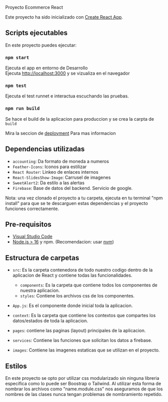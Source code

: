 Proyecto Ecommerce React

Este proyecto ha sido inicializado con [Create React App](https://github.com/facebook/create-react-app).

## Scripts ejecutables

En este proyecto puedes ejecutar:

### `npm start`

Ejecuta el app en entorno de Desarrollo\
Ejecuta [http://localhost:3000](http://localhost:3000) y se vizualiza en el navegador


### `npm test`

Ejecuta el test runnet e interactua escuchando las pruebas.

### `npm run build`

Se hace el build de la aplicacion para produccion y se crea la carpta de `build`

Mira la seccion de [deployment](https://facebook.github.io/create-react-app/docs/deployment) Para mas informacion

## Dependencias utilizadas
- `accounting`: Da formato de moneda a numeros
- `Feather-Icons`: Iconos para estilizar
- `React Router`: Linkeo de enlaces internos
- `React-SlidesShow-Image`: Carrusel de imagenes
- `SweetAlert2`: Da estilo a las alertas
- `Firebase`: Base de datos del backend. Servicio de google.

Nota: una vez clonado el proyecto a tu carpeta, ejecuta en tu terminal "npm install" para que se te descarguen estas dependencias y el proyecto funciones correctamente.

## Pre-requisitos
- [Visual Studio Code](https://code.visualstudio.com/)
- [Node.js > 16](https://nodejs.org) y npm. (Recomendacion: usar [nvm](https://github.com/nvm-sh/nvm))


## Estructura de carpetas
- `src`: Es la carpeta contenedora de todo nuestro codigo dentro de la aplicacion de React y contiene todas las funcionalidades.
    - `components`: Es la carpeta que contiene todos los componentes de nuestra aplicacion.
    - `styles`: Contiene los archivos css de los componentes.

- `App.js`: Es el componente donde inicial toda la aplicacion.
- `context`: Es la carpeta que contiene los contextos que compartes los datos/estados de toda la aplicacion.
- `pages`: contiene las paginas (layout) principales de la aplicacion.
- `services`: Contiene las funciones que solicitan los datos a firebase.
- `images`: Contiene las imagenes estaticas que se utilizan en el proyecto.

## Estilos
En este proyecto se opto por utilizar css modularizado sin ninguna libreria especifica como lo puede ser Boostrap o Tailwind. 
Al utilizar esta forma de nombrar los archivos como "name.module.css" nos aseguramos de que los nombres de las clases nunca tengan problemas de nombramiento repetido.